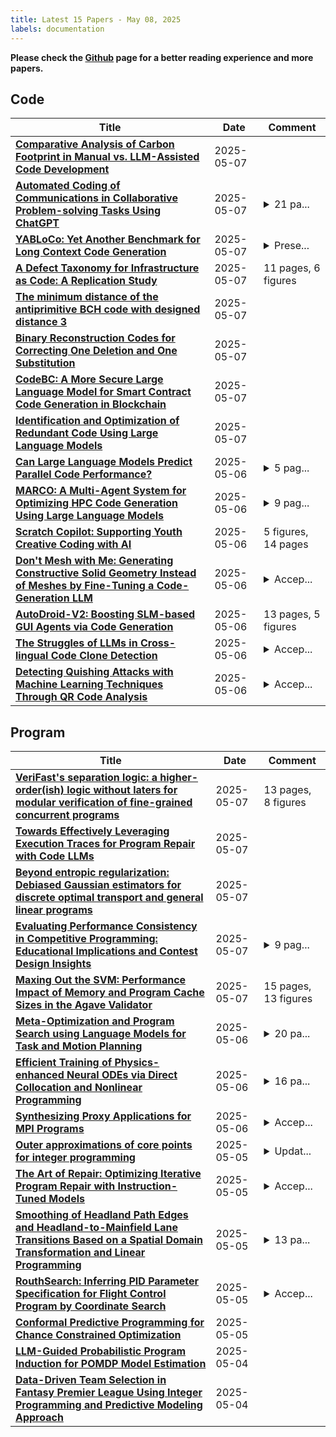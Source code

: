 ```yaml
---
title: Latest 15 Papers - May 08, 2025
labels: documentation
---
```

**Please check the [Github](https://github.com/zezhishao/MTS_Daily_ArXiv) page for a better reading experience and more papers.**

## Code
| **Title** | **Date** | **Comment** |
| --- | --- | --- |
| **[Comparative Analysis of Carbon Footprint in Manual vs. LLM-Assisted Code Development](http://arxiv.org/abs/2505.04521v1)** | 2025-05-07 |  |
| **[Automated Coding of Communications in Collaborative Problem-solving Tasks Using ChatGPT](http://arxiv.org/abs/2411.10246v3)** | 2025-05-07 | <details><summary>21 pa...</summary><p>21 pages, 3 figures, 5 tables. Initially report in the edArXiv:xw6kz</p></details> |
| **[YABLoCo: Yet Another Benchmark for Long Context Code Generation](http://arxiv.org/abs/2505.04406v1)** | 2025-05-07 | <details><summary>Prese...</summary><p>Presented at LLM4Code 2025 Workshop co-located wtih ICSE 2025</p></details> |
| **[A Defect Taxonomy for Infrastructure as Code: A Replication Study](http://arxiv.org/abs/2505.01568v2)** | 2025-05-07 | 11 pages, 6 figures |
| **[The minimum distance of the antiprimitive BCH code with designed distance 3](http://arxiv.org/abs/2505.04315v1)** | 2025-05-07 |  |
| **[Binary Reconstruction Codes for Correcting One Deletion and One Substitution](http://arxiv.org/abs/2505.04232v1)** | 2025-05-07 |  |
| **[CodeBC: A More Secure Large Language Model for Smart Contract Code Generation in Blockchain](http://arxiv.org/abs/2504.21043v2)** | 2025-05-07 |  |
| **[Identification and Optimization of Redundant Code Using Large Language Models](http://arxiv.org/abs/2505.04040v1)** | 2025-05-07 |  |
| **[Can Large Language Models Predict Parallel Code Performance?](http://arxiv.org/abs/2505.03988v1)** | 2025-05-06 | <details><summary>5 pag...</summary><p>5 pages, 4 figures, accepted to AI4Sys Workshop at HPDC 2025</p></details> |
| **[MARCO: A Multi-Agent System for Optimizing HPC Code Generation Using Large Language Models](http://arxiv.org/abs/2505.03906v1)** | 2025-05-06 | <details><summary>9 pag...</summary><p>9 pages, 4 figures, 2 tables</p></details> |
| **[Scratch Copilot: Supporting Youth Creative Coding with AI](http://arxiv.org/abs/2505.03867v1)** | 2025-05-06 | 5 figures, 14 pages |
| **[Don't Mesh with Me: Generating Constructive Solid Geometry Instead of Meshes by Fine-Tuning a Code-Generation LLM](http://arxiv.org/abs/2411.15279v2)** | 2025-05-06 | <details><summary>Accep...</summary><p>Accepted to the AI for Content Creation Workshop at CVPR 2025</p></details> |
| **[AutoDroid-V2: Boosting SLM-based GUI Agents via Code Generation](http://arxiv.org/abs/2412.18116v3)** | 2025-05-06 | 13 pages, 5 figures |
| **[The Struggles of LLMs in Cross-lingual Code Clone Detection](http://arxiv.org/abs/2408.04430v3)** | 2025-05-06 | <details><summary>Accep...</summary><p>Accepted for publication at the ACM International Conference on the Foundations of Software Engineering (FSE) 2025</p></details> |
| **[Detecting Quishing Attacks with Machine Learning Techniques Through QR Code Analysis](http://arxiv.org/abs/2505.03451v1)** | 2025-05-06 | <details><summary>Accep...</summary><p>Accepted in 8th International Conference on Optimization and Learning (OLA2025)</p></details> |

## Program
| **Title** | **Date** | **Comment** |
| --- | --- | --- |
| **[VeriFast's separation logic: a higher-order(ish) logic without laters for modular verification of fine-grained concurrent programs](http://arxiv.org/abs/2505.04500v1)** | 2025-05-07 | 13 pages, 8 figures |
| **[Towards Effectively Leveraging Execution Traces for Program Repair with Code LLMs](http://arxiv.org/abs/2505.04441v1)** | 2025-05-07 |  |
| **[Beyond entropic regularization: Debiased Gaussian estimators for discrete optimal transport and general linear programs](http://arxiv.org/abs/2505.04312v1)** | 2025-05-07 |  |
| **[Evaluating Performance Consistency in Competitive Programming: Educational Implications and Contest Design Insights](http://arxiv.org/abs/2505.04143v1)** | 2025-05-07 | <details><summary>9 pag...</summary><p>9 pages, 4 figures, 9 tables, submitted for publication</p></details> |
| **[Maxing Out the SVM: Performance Impact of Memory and Program Cache Sizes in the Agave Validator](http://arxiv.org/abs/2505.04129v1)** | 2025-05-07 | 15 pages, 13 figures |
| **[Meta-Optimization and Program Search using Language Models for Task and Motion Planning](http://arxiv.org/abs/2505.03725v1)** | 2025-05-06 | <details><summary>20 pa...</summary><p>20 pages, 8 figures, under review for the 9th Annual Conference on Robot Learning (CoRL 2025)</p></details> |
| **[Efficient Training of Physics-enhanced Neural ODEs via Direct Collocation and Nonlinear Programming](http://arxiv.org/abs/2505.03552v1)** | 2025-05-06 | <details><summary>16 pa...</summary><p>16 pages, 9 figures, submitted to 16th International Modelica & FMI Conference</p></details> |
| **[Synthesizing Proxy Applications for MPI Programs](http://arxiv.org/abs/2301.06062v3)** | 2025-05-06 | <details><summary>Accep...</summary><p>Accepted by IEEE Cluster 2024</p></details> |
| **[Outer approximations of core points for integer programming](http://arxiv.org/abs/2007.10863v7)** | 2025-05-05 | <details><summary>Updat...</summary><p>Update discussion of single vs. multiple element essential set. Expand experiments. Add S. Banihashemi as author in recognition of her contributions to the experiments</p></details> |
| **[The Art of Repair: Optimizing Iterative Program Repair with Instruction-Tuned Models](http://arxiv.org/abs/2505.02931v1)** | 2025-05-05 | <details><summary>Accep...</summary><p>Accepted for publication in the research track of the 29th International Conference on Evaluation and Assessment in Software Engineering (EASE), 17-20 June 2025, Istanbul, T\"urkiye</p></details> |
| **[Smoothing of Headland Path Edges and Headland-to-Mainfield Lane Transitions Based on a Spatial Domain Transformation and Linear Programming](http://arxiv.org/abs/2407.05979v3)** | 2025-05-05 | <details><summary>13 pa...</summary><p>13 pages, 12 figures, 4 tables</p></details> |
| **[RouthSearch: Inferring PID Parameter Specification for Flight Control Program by Coordinate Search](http://arxiv.org/abs/2505.02357v1)** | 2025-05-05 | <details><summary>Accep...</summary><p>Accepted by the 34rd ACM SIGSOFT International Symposium on Software Testing and Analysis (ISSTA 2025)</p></details> |
| **[Conformal Predictive Programming for Chance Constrained Optimization](http://arxiv.org/abs/2402.07407v2)** | 2025-05-05 |  |
| **[LLM-Guided Probabilistic Program Induction for POMDP Model Estimation](http://arxiv.org/abs/2505.02216v1)** | 2025-05-04 |  |
| **[Data-Driven Team Selection in Fantasy Premier League Using Integer Programming and Predictive Modeling Approach](http://arxiv.org/abs/2505.02170v1)** | 2025-05-04 |  |

